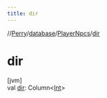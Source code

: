 ```yaml
---
title: dir
---
```

//[Perry](../../../index.html)/[database](../index.html)/[PlayerNpcs](index.html)/[dir](dir.html)



# dir



[jvm]\
val [dir](dir.html): Column<[Int](https://kotlinlang.org/api/latest/jvm/stdlib/kotlin/-int/index.html)>




